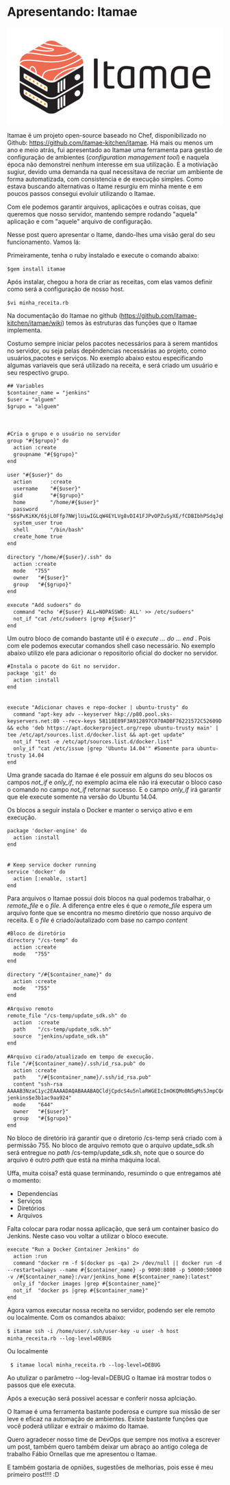 # Apresentando: Itamae


![Itamae](images/logo_2.png)

Itamae é um projeto open-source baseado no Chef, disponibilizado no Github: https://github.com/itamae-kitchen/itamae. Há mais ou menos um ano e meio atrás, fui apresentado ao Itamae uma ferramenta para gestão de configuração de ambientes (<i>configuration management tool</i>) e naquela época não demonstrei nenhum interesse em sua utilização. E a motiviação sugiur, devido uma demanda na qual necessitava de recriar um ambiente de forma automatizada, com consistencia e de execução simples. Como estava buscando alternativas o Itame resurgiu em minha mente e em poucos passos consegui evoluir utilizando o Itamae.


Com ele podemos garantir arquivos, aplicações e outras coisas, que queremos que nosso servidor, mantendo sempre rodando "aquela" aplicação e com "aquele" arquivo de configuração.


Nesse post quero apresentar o Itame, dando-lhes uma visão geral do seu funcionamento. Vamos lá:

Primeiramente, tenha o ruby instalado e execute o comando abaixo:

`$gem install itamae`

Após instalar, chegou a hora de criar as receitas, com elas vamos definir como será a configuração de nosso host.

`$vi minha_receita.rb`

Na documentação do Itamae no github (https://github.com/itamae-kitchen/itamae/wiki) temos às estruturas das funções que o Itamae implementa.

Costumo sempre iniciar pelos pacotes necessários para à serem mantidos no servidor, ou seja pelas depêndencias necessárias ao projeto, como usuários,pacotes e serviços. No exemplo abaixo estou especificando algumas variaveis que será utilizado na receita, e será criado um usuário e seu respectivo grupo.




```
## Variables
$container_name = "jenkins"
$user = "alguem"
$grupo = "alguem"



#Cria o grupo e o usuário no servidor
group "#{$grupo}" do
  action :create
  groupname "#{$grupo}"
end

user "#{$user}" do
  action      :create
  username    "#{$user}"
  gid         "#{$grupo}"
  home        "/home/#{$user}"
  password    "$6$PvKiKK/6$jL0Ffp7NWjlUiwIGLqW4EYLVg8vDI41FJPvOPZuSyXE/fCDBIbhPSdqJqBUulHqsgZOeciahTU1Ww31o1f56U1"
  system_user true
  shell       "/bin/bash"
  create_home true
end

directory "/home/#{$user}/.ssh" do
  action :create
  mode   "755"
  owner   "#{$user}"
  group   "#{$grupo}"
end

execute "Add sudoers" do
  command "echo '#{$user} ALL=NOPASSWD: ALL' >> /etc/sudoers"
  not_if "cat /etc/sudoers |grep #{$user}"
end

```

Um outro bloco de comando bastante util é o <i>execute ... do ... end </i>. Pois com ele podemos executar comandos shell caso necessário. No exemplo abaixo utilizo ele para adicionar o repositorio oficial do docker no servidor.

```
#Instala o pacote do Git no servidor.
package 'git' do
  action :install
end


execute "Adicionar chaves e repo-docker | ubuntu-trusty" do
  command "apt-key adv --keyserver hkp://p80.pool.sks-keyservers.net:80 --recv-keys 58118E89F3A912897C070ADBF76221572C52609D && echo 'deb https://apt.dockerproject.org/repo ubuntu-trusty main' | tee /etc/apt/sources.list.d/docker.list && apt-get update"
  not_if "test -e /etc/apt/sources.list.d/docker.list"
  only_if "cat /etc/issue |grep 'Ubuntu 14.04'" #Somente para ubuntu-trusty 14.04
end

```

Uma grande sacada do Itamae é ele possuir em alguns do seu blocos os campos <i>not_if</i> e <i>only_if</i>, no exemplo acima ele não irá  executar o bloco caso o comando no campo <i>not_if</i> retornar sucesso. E o campo <i>only_if</i> irá garantir que ele execute somente na versão do Ubuntu 14.04.


Os blocos a seguir instala o Docker e manter o serviço ativo e em execução.

```
package 'docker-engine' do
  action :install
end


# Keep service docker running
service 'docker' do
  action [:enable, :start]
end
```
Para arquivos o Itamae possui dois blocos na qual podemos trabalhar, o <i>remote_file</i> e o <i>file</i>. A diferença entre eles é que o <i>remote_file</i> espera um arquivo fonte que se encontra no mesmo diretório que nosso arquivo de receita. E o <i>file</i> é criado/autalizado com base no campo <i>content</i>


```
#Bloco de diretório
directory "/cs-temp" do
  action :create
  mode   "755"
end

directory "/#{$container_name}" do
  action :create
  mode   "755"
end

#Arquivo remoto
remote_file "/cs-temp/update_sdk.sh" do
  action  :create
  path    "/cs-temp/update_sdk.sh"
  source  "jenkins/update_sdk.sh"
end

#Arquivo cirado/atualizado em tempo de execução.
file "/#{$container_name}/.ssh/id_rsa.pub" do
  action :create
  path    "/#{$container_name}/.ssh/id_rsa.pub"
  content "ssh-rsa AAAAB3NzaC1yc2EAAAADAQABAAABAQCldjCpdcS4u5nlaRWGEIcImOKQMoBN5qMs5JmpCQAHrDDd+h50JcxQWoih5GN18xV9dOZzOafKZVG0CRo7MVs/l0AnkyBBpWfj0MnnXLdZjt3cj65kfGVaZOU6E3b1QDzF9rd+eJjoyNu1sw/qDnbeXm5PjWEyKki9YilIEXzAweH+xXzOAS8Wh1vypQi+T7jiTD8b4U36XlE+KYEb0xpxGfgP+ReEFAD+Sfr41n2bahFcRVWIC9HbvRIq9WXC+1x2J8GLEMvPIKywNDZg18y9q3Tg/33VbRCmZGKAh3pwaDLipwdivWZG1jDmudLw0pYFDoIxl224ZAVdnFnXL2yv jenkins$e3b1ac9aa924"
  mode    "644"
  owner   "#{$user}"
  group   "#{$grupo}"
end

```



No bloco de diretório irá garantir que o diretorio /cs-temp será criado com à permissão 755. No bloco de arquivo remoto que o arquivo update_sdk.sh será entregue no <i>path</i> /cs-temp/update_sdk.sh, note que o source do arquivo é outro <i>path</i> que está na minha máquina local.

Uffa, muita coisa? está quase terminando, resumindo o que entregamos até o momento:

- Dependencias
- Serviços
- Diretórios
- Arquivos


Falta colocar para rodar nossa aplicação, que será um container basico do Jenkins. Neste caso vou voltar a utilizar o bloco execute.

```
execute "Run a Docker Container Jenkins" do
  action :run
  command "docker rm -f $(docker ps -qa) 2> /dev/null || docker run -d --restart=always --name #{$container_name} -p 9090:8080 -p 50000:50000 -v /#{$container_name}:/var/jenkins_home #{$container_name}:latest"
  only_if "docker images |grep #{$container_name}"
  not_if  "docker ps |grep #{$container_name}"
end
```

Agora vamos executar nossa receita no servidor, podendo ser ele remoto ou localmente. Com os comandos abaixo:

``$ itamae ssh -i /home/user/.ssh/user-key -u user -h host minha_receita.rb --log-level=DEBUG``

Ou localmente

`` $ itamae local minha_receita.rb --log-level=DEBUG``


Ao utulizar o parâmetro --log-leval=DEBUG o Itamae irá mostrar todos o passos que ele executa.

Após a execução será possivel acessar e conferir nossa aplciação.




O Itamae é uma ferramenta bastante poderosa e cumpre sua missão de ser leve e eficaz na automação de ambientes. Existe bastante funções que você poderá utilizar e extrair o máximo do Itamae.



Quero agradecer nosso time de DevOps que sempre nos motiva a escrever um post, também quero também deixar um abraço ao antigo colega de trabalho Fábio Ornellas que me apresentou o Itamae.


E também gostaria de opniões, sugestões de melhorias, pois esse é meu primeiro post!!!!  :D
